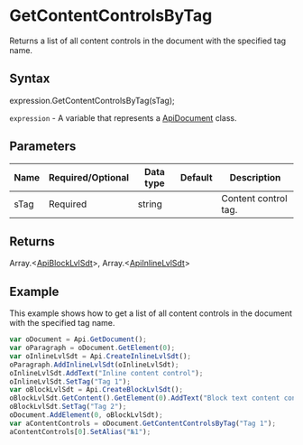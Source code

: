 # GetContentControlsByTag

Returns a list of all content controls in the document with the specified tag name.

## Syntax

expression.GetContentControlsByTag(sTag);

`expression` - A variable that represents a [ApiDocument](../ApiDocument.md) class.

## Parameters

| **Name** | **Required/Optional** | **Data type** | **Default** | **Description** |
| ------------- | ------------- | ------------- | ------------- | ------------- |
| sTag | Required | string |  | Content control tag. |

## Returns

Array.\<[ApiBlockLvlSdt](../../ApiBlockLvlSdt/ApiBlockLvlSdt.md)>, Array.\<[ApiInlineLvlSdt](../../ApiInlineLvlSdt/ApiInlineLvlSdt.md)>

## Example

This example shows how to get a list of all content controls in the document with the specified tag name.

```javascript
var oDocument = Api.GetDocument();
var oParagraph = oDocument.GetElement(0);
var oInlineLvlSdt = Api.CreateInlineLvlSdt();
oParagraph.AddInlineLvlSdt(oInlineLvlSdt);
oInlineLvlSdt.AddText("Inline content control");
oInlineLvlSdt.SetTag("Tag 1");
var oBlockLvlSdt = Api.CreateBlockLvlSdt();
oBlockLvlSdt.GetContent().GetElement(0).AddText("Block text content control");
oBlockLvlSdt.SetTag("Tag 2");
oDocument.AddElement(0, oBlockLvlSdt);
var aContentControls = oDocument.GetContentControlsByTag("Tag 1");
aContentControls[0].SetAlias("№1");
```

